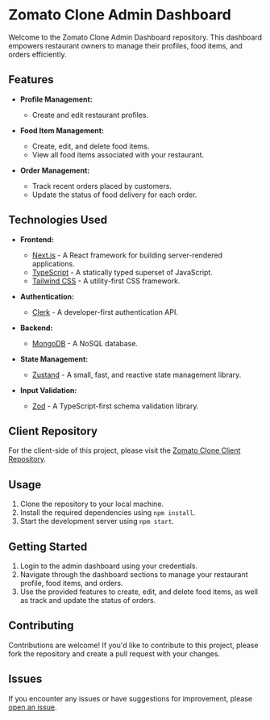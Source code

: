 # Zomato Clone Admin Dashboard

Welcome to the Zomato Clone Admin Dashboard repository. This dashboard empowers restaurant owners to manage their profiles, food items, and orders efficiently.

## Features

- **Profile Management:**
  - Create and edit restaurant profiles.

- **Food Item Management:**
  - Create, edit, and delete food items.
  - View all food items associated with your restaurant.

- **Order Management:**
  - Track recent orders placed by customers.
  - Update the status of food delivery for each order.

## Technologies Used

- **Frontend:**
  - [Next.js](https://nextjs.org/) - A React framework for building server-rendered applications.
  - [TypeScript](https://www.typescriptlang.org/) - A statically typed superset of JavaScript.
  - [Tailwind CSS](https://tailwindcss.com/) - A utility-first CSS framework.
  
- **Authentication:**
  - [Clerk](https://clerk.dev/) - A developer-first authentication API.
  
- **Backend:**
  - [MongoDB](https://www.mongodb.com/) - A NoSQL database.
  
- **State Management:**
  - [Zustand](https://zustand.surge.sh/) - A small, fast, and reactive state management library.
  
- **Input Validation:**
  - [Zod](https://github.com/colinhacks/zod) - A TypeScript-first schema validation library.
 
## Client Repository

For the client-side of this project, please visit the [Zomato Clone Client Repository](https://github.com/Jayrajrodage/Zomato-clone).

## Usage

1. Clone the repository to your local machine.
2. Install the required dependencies using `npm install`.
3. Start the development server using `npm start`.

## Getting Started

1. Login to the admin dashboard using your credentials.
2. Navigate through the dashboard sections to manage your restaurant profile, food items, and orders.
3. Use the provided features to create, edit, and delete food items, as well as track and update the status of orders.


## Contributing

Contributions are welcome! If you'd like to contribute to this project, please fork the repository and create a pull request with your changes.

## Issues

If you encounter any issues or have suggestions for improvement, please [open an issue](https://github.com/Jayrajrodage/zomato-admin/issues).


